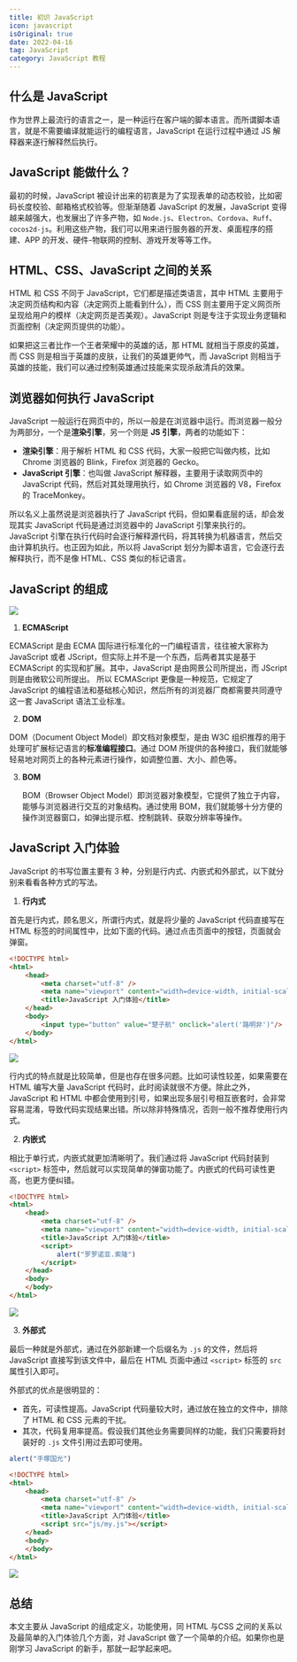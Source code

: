 ```yaml
---
title: 初识 JavaScript
icon: javascript
isOriginal: true
date: 2022-04-16
tag: JavaScript
category: JavaScript 教程
---
```



## 什么是 JavaScript

作为世界上最流行的语言之一，是一种运行在客户端的脚本语言。而所谓脚本语言，就是不需要编译就能运行的编程语言，JavaScript 在运行过程中通过 JS 解释器来逐行解释然后执行。

## JavaScript 能做什么？

最初的时候，JavaScript 被设计出来的初衷是为了实现表单的动态校验，比如密码长度校验、邮箱格式校验等。但渐渐随着 JavaScript 的发展，JavaScript 变得越来越强大，也发展出了许多产物，如 `Node.js`、`Electron`、`Cordova`、`Ruff`、`cocos2d-js`。利用这些产物，我们可以用来进行服务器的开发、桌面程序的搭建、APP 的开发、硬件-物联网的控制、游戏开发等等工作。

## HTML、CSS、JavaScript 之间的关系

HTML 和 CSS 不同于 JavaScript，它们都是描述类语言，其中 HTML 主要用于决定网页结构和内容（决定网页上能看到什么），而 CSS 则主要用于定义网页所呈现给用户的模样（决定网页是否美观）。JavaScript 则是专注于实现业务逻辑和页面控制（决定网页提供的功能）。

如果把这三者比作一个王者荣耀中的英雄的话，那 HTML 就相当于原皮的英雄，而 CSS 则是相当于英雄的皮肤，让我们的英雄更帅气，而 JavaScript 则相当于英雄的技能，我们可以通过控制英雄通过技能来实现杀敌清兵的效果。

## 浏览器如何执行 JavaScript

JavaScript 一般运行在网页中的，所以一般是在浏览器中运行。而浏览器一般分为两部分，一个是**渲染引擎**，另一个则是 **JS 引擎**，两者的功能如下：

-   **渲染引擎**：用于解析 HTML 和 CSS 代码，大家一般把它叫做内核，比如 Chrome 浏览器的  Blink，Firefox 浏览器的 Gecko。
-   **JavaScript 引擎**：也叫做 JavaScript 解释器，主要用于读取网页中的 JavaScript 代码，然后对其处理用执行，如 Chrome 浏览器的 V8，Firefox 的 TraceMonkey。

所以名义上虽然说是浏览器执行了 JavaScript 代码，但如果看底层的话，却会发现其实 JavaScript 代码是通过浏览器中的 JavaScript 引擎来执行的。JavaScript 引擎在执行代码时会逐行解释源代码，将其转换为机器语言，然后交由计算机执行。也正因为如此，所以将 JavaScript 划分为脚本语言，它会逐行去解释执行，而不是像 HTML、CSS 类似的标记语言。

## JavaScript 的组成

![](https://cdn.jsdelivr.net/gh/cunyu1943/blog-imgs@main/2022/04/image-20220416215107844.png)

1.   **ECMAScript**

ECMAScript 是由 ECMA 国际进行标准化的一门编程语言，往往被大家称为 JavaScript 或者 JScript，但实际上并不是一个东西，后两者其实是基于 ECMAScript 的实现和扩展。其中，JavaScript 是由网景公司所提出，而 JScript 则是由微软公司所提出。 所以 ECMAScript 更像是一种规范，它规定了 JavaScript 的编程语法和基础核心知识，然后所有的浏览器厂商都需要共同遵守这一套 JavaScript 语法工业标准。

2.   **DOM**

DOM（Document Object Model）即文档对象模型，是由 W3C 组织推荐的用于处理可扩展标记语言的**标准编程接口**。通过 DOM 所提供的各种接口，我们就能够轻易地对网页上的各种元素进行操作，如调整位置、大小、颜色等。

3.   **BOM**

     BOM（Browser Object Model）即浏览器对象模型，它提供了独立于内容，能够与浏览器进行交互的对象结构。通过使用 BOM，我们就能够十分方便的操作浏览器窗口，如弹出提示框、控制跳转、获取分辨率等操作。

## JavaScript 入门体验

JavaScript 的书写位置主要有 3 种，分别是行内式、内嵌式和外部式，以下就分别来看看各种方式的写法。

1.   **行内式**

首先是行内式，顾名思义，所谓行内式，就是将少量的 JavaScript 代码直接写在 HTML 标签的时间属性中，比如下面的代码。通过点击页面中的按钮，页面就会弹窗。

```html
<!DOCTYPE html>
<html>
	<head>
		<meta charset="utf-8" />
		<meta name="viewport" content="width=device-width, initial-scale=1">
		<title>JavaScript 入门体验</title>
	</head>
	<body>
		<input type="button" value="楚子航" onclick="alert('路明非')"/>
	</body>
</html>
```

![](https://cdn.jsdelivr.net/gh/cunyu1943/blog-imgs@main/2022/04/image-20220416220841448.png)

行内式的特点就是比较简单，但是也存在很多问题。比如可读性较差，如果需要在 HTML 编写大量 JavaScript 代码时，此时阅读就很不方便。除此之外，JavaScript 和 HTML 中都会使用到引号，如果出现多层引号相互嵌套时，会非常容易混淆，导致代码实现结果出错。所以除非特殊情况，否则一般不推荐使用行内式。

2.   **内嵌式**

相比于单行式，内嵌式就更加清晰明了。我们通过将 JavaScript 代码封装到 `<script>` 标签中，然后就可以实现简单的弹窗功能了。内嵌式的代码可读性更高，也更方便纠错。

```html
<!DOCTYPE html>
<html>
	<head>
		<meta charset="utf-8" />
		<meta name="viewport" content="width=device-width, initial-scale=1">
		<title>JavaScript 入门体验</title>
		<script>
			alert("罗罗诺亚.索隆")
		</script>
	</head>
	<body>
	</body>
</html>
```



![](https://cdn.jsdelivr.net/gh/cunyu1943/blog-imgs@main/2022/04/image-20220416221113393.png)

3.   **外部式**

最后一种就是外部式，通过在外部新建一个后缀名为 `.js` 的文件，然后将 JavaScript 直接写到该文件中，最后在 HTML 页面中通过 `<script>` 标签的 `src` 属性引入即可。

外部式的优点是很明显的：

-   首先，可读性提高。JavaScript 代码量较大时，通过放在独立的文件中，排除了 HTML 和 CSS 元素的干扰。
-   其次，代码复用率提高。假设我们其他业务需要同样的功能，我们只需要将封装好的 `.js` 文件引用过去即可使用。

```js
alert("手塚国光")
```

```html
<!DOCTYPE html>
<html>
	<head>
		<meta charset="utf-8" />
		<meta name="viewport" content="width=device-width, initial-scale=1">
		<title>JavaScript 入门体验</title>
		<script src="js/my.js"></script>
	</head>
	<body>
	</body>
</html>
```



![](https://cdn.jsdelivr.net/gh/cunyu1943/blog-imgs@main/2022/04/image-20220416221441397.png)

## 总结

本文主要从 JavaScript 的组成定义，功能使用，同 HTML 与CSS 之间的关系以及最简单的入门体验几个方面，对 JavaScript 做了一个简单的介绍。如果你也是刚学习 JavaScript 的新手，那就一起学起来吧。